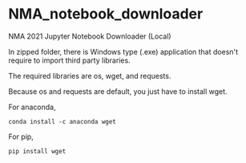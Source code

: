 # NMA_notebook_downloader
NMA 2021 Jupyter Notebook Downloader (Local)

In zipped folder, there is Windows type (.exe) application that doesn't require to import third party libraries.

The required libraries are os, wget, and requests.

Because os and requests are default, you just have to install wget.

For anaconda,  

```
conda install -c anaconda wget 
```

For pip, 

```
pip install wget
```
